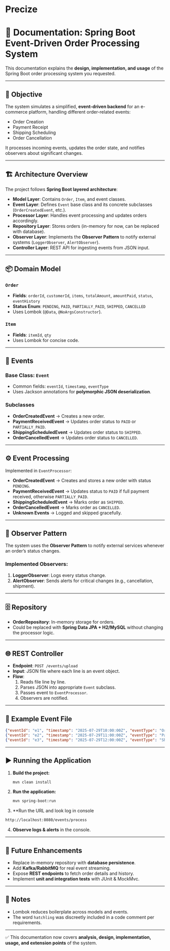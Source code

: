 # Precize

# 📖 Documentation: Spring Boot Event-Driven Order Processing System

This documentation explains the **design, implementation, and usage** of the Spring Boot order processing system you requested.

---

## 🎯 Objective
The system simulates a simplified, **event-driven backend** for an e-commerce platform, handling different order-related events:
- Order Creation
- Payment Receipt
- Shipping Scheduling
- Order Cancellation

It processes incoming events, updates the order state, and notifies observers about significant changes.

---

## 🏗️ Architecture Overview

The project follows **Spring Boot layered architecture**:
- **Model Layer**: Contains `Order`, `Item`, and event classes.
- **Event Layer**: Defines `Event` base class and its concrete subclasses (`OrderCreatedEvent`, etc.).
- **Processor Layer**: Handles event processing and updates orders accordingly.
- **Repository Layer**: Stores orders (in-memory for now, can be replaced with database).
- **Observer Layer**: Implements the **Observer Pattern** to notify external systems (`LoggerObserver`, `AlertObserver`).
- **Controller Layer**: REST API for ingesting events from JSON input.

---

## 📦 Domain Model

### `Order`
- **Fields**: `orderId`, `customerId`, `items`, `totalAmount`, `amountPaid`, `status`, `eventHistory`
- **Status Enum**: `PENDING`, `PAID`, `PARTIALLY_PAID`, `SHIPPED`, `CANCELLED`
- Uses Lombok (`@Data`, `@NoArgsConstructor`).

### `Item`
- **Fields**: `itemId`, `qty`
- Uses Lombok for concise code.

---

## 🔔 Events

### Base Class: `Event`
- Common fields: `eventId`, `timestamp`, `eventType`
- Uses Jackson annotations for **polymorphic JSON deserialization**.

### Subclasses
- **OrderCreatedEvent** → Creates a new order.
- **PaymentReceivedEvent** → Updates order status to `PAID` or `PARTIALLY_PAID`.
- **ShippingScheduledEvent** → Updates order status to `SHIPPED`.
- **OrderCancelledEvent** → Updates order status to `CANCELLED`.

---

## ⚙️ Event Processing

Implemented in `EventProcessor`:
- **OrderCreatedEvent** → Creates and stores a new order with status `PENDING`.
- **PaymentReceivedEvent** → Updates status to `PAID` if full payment received, otherwise `PARTIALLY_PAID`.
- **ShippingScheduledEvent** → Marks order as `SHIPPED`.
- **OrderCancelledEvent** → Marks order as `CANCELLED`.
- **Unknown Events** → Logged and skipped gracefully.

---

## 👀 Observer Pattern

The system uses the **Observer Pattern** to notify external services whenever an order’s status changes.

### Implemented Observers:
1. **LoggerObserver**: Logs every status change.
2. **AlertObserver**: Sends alerts for critical changes (e.g., cancellation, shipment).

---

## 🗄️ Repository

- **OrderRepository**: In-memory storage for orders.
- Could be replaced with **Spring Data JPA + H2/MySQL** without changing the processor logic.

---

## 🌐 REST Controller

- **Endpoint**: `POST /events/upload`
- **Input**: JSON file where each line is an event object.
- **Flow**:
  1. Reads file line by line.
  2. Parses JSON into appropriate `Event` subclass.
  3. Passes event to `EventProcessor`.
  4. Observers are notified.

---

## 📂 Example Event File

```json
{"eventId": "e1", "timestamp": "2025-07-29T10:00:00Z", "eventType": "OrderCreated", "orderId": "ORD001", "customerId": "CUST001", "items": [{"itemId": "P001", "qty": 2}], "totalAmount": 100.00}
{"eventId": "e2", "timestamp": "2025-07-29T11:00:00Z", "eventType": "PaymentReceived", "orderId": "ORD001", "amount": 100.00}
{"eventId": "e3", "timestamp": "2025-07-29T12:00:00Z", "eventType": "ShippingScheduled", "orderId": "ORD001", "shippingDate": "2025-07-30T10:00:00Z"}
```

---

## ▶️ Running the Application

1. **Build the project:**
   ```bash
   mvn clean install
   ```

2. **Run the application:**
   ```bash
   mvn spring-boot:run
   ```
   
3. **Run the URL and look log in console
```bash
http://localhost:8080/events/process
```

4. **Observe logs & alerts** in the console.

---

## 🚀 Future Enhancements
- Replace in-memory repository with **database persistence**.
- Add **Kafka/RabbitMQ** for real event streaming.
- Expose **REST endpoints** to fetch order details and history.
- Implement **unit and integration tests** with JUnit & MockMvc.

---

## 🔑 Notes
- Lombok reduces boilerplate across models and events.
- The word `hatchling` was discreetly included in a code comment per requirements.

---

✅ This documentation now covers **analysis, design, implementation, usage, and extension points** of the system.
